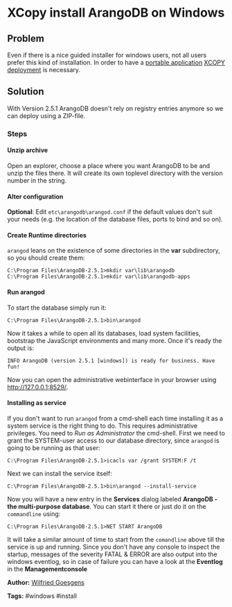 # XCopy install ArangoDB on Windows

## Problem
Even if there is a nice guided installer for windows users, not all users prefer this kind of installation. In order to have a [portable application](http://en.wikipedia.org/wiki/Portable_application) [XCOPY deployment](http://en.wikipedia.org/wiki/XCOPY_deployment) is necessary.

## Solution
With Version 2.5.1 ArangoDB doesn't rely on registry entries anymore so we can deploy using a ZIP-file.

### Steps

#### Unzip archive
Open an explorer, choose a place where you want ArangoDB to be and unzip the files there. It will create its own toplevel directory with the version number in the string.

#### Alter configuration
**Optional**: Edit `etc\arangodb\arangod.conf` if the default values don't suit your needs (e.g. the location of the database files, ports to bind and so on).

#### Create Runtime directories
`arangod` leans on the existence of some directories in the **var** subdirectory, so you should create them:

```
C:\Program Files\ArangoDB-2.5.1>mkdir var\lib\arangodb
C:\Program Files\ArangoDB-2.5.1>mkdir var\lib\arangodb-apps
```

#### Run arangod
To start the database simply run it:

```
C:\Program Files\ArangoDB-2.5.1>bin\arangod
```

Now it takes a while to open all its databases, load system facilities, bootstrap the JavaScript environments and many more. Once it's ready the output is:

```
INFO ArangoDB (version 2.5.1 [windows]) is ready for business. Have fun!
```

Now you can open the administrative webinterface in your browser using http://127.0.0.1:8529/.

#### Installing as service
If you don't want to run `arangod` from a cmd-shell each time installing it as a system service is the right thing to do.
This requires administrative privileges. You need to *Run as Administrator* the cmd-shell.
First we need to grant the SYSTEM-user access to our database directory, since `arangod` is going to be running as that user:

```
C:\Program Files\ArangoDB-2.5.1>icacls var /grant SYSTEM:F /t
```

Next we can install the service itself:

```
C:\Program Files\ArangoDB-2.5.1>bin\arangod --install-service
```

Now you will have a new entry in the **Services** dialog labeled **ArangoDB - the multi-purpose database**. You can start it there or just do it on the `commandline` using:

```
C:\Program Files\ArangoDB-2.5.1>NET START ArangoDB
```

It will take a similar amount of time to start from the `comandline` above till the service is up and running.
Since you don't have any console to inspect the startup, messages of the severity FATAL & ERROR are also output into the windows eventlog, so in case of failure you can have a look at the **Eventlog** in the **Managementconsole**

**Author:** [Wilfried Goesgens](https://github.com/dothebart)

**Tags:** #windows #install
